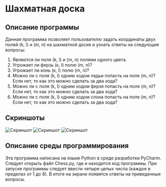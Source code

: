 # Шахматная доска
## Описание программы
Данная программа позволяет пользователю задать координаты двух полей (k, l) и (m, n) на шахматной доске и узнать ответы на следующие вопросы:
1. Являются ли поля (k, l) и (m, n) полями одного цвета.  
2. Угрожает ли ферзь (к, l) полю (m, n)?
3. Угрожает ли конь (к, l) полю (m, n)?
4. Можно ли с поля (k, l) одним ходом ладьи попасть на поле (m, n)? Если нет, то как это можно сделать за два хода?
5. Можно ли с поля (k, l) одним ходом ферзя попасть на поле (m, n)? Если нет, то как это можно сделать за два хода?
6. Можно ли с поля (k, l) одним ходом слона попасть на поле (m, n)? Если нет, то как это можно сделать за два хода?  
## Скриншоты
![Скриншот](https://github.com/ZinaidaPanyak/Hierarchy_Saaty/blob/main/one.png)
![Скриншот](https://github.com/ZinaidaPanyak/Hierarchy_Saaty/blob/main/two.png)
![Скриншот](https://github.com/ZinaidaPanyak/Hierarchy_Saaty/blob/main/three.png)
## Описание среды программирования
Эта программа написана на языке Python в среде разработки PyCharm. Следует открыть файл Chess.py, где и находится код программы. При запуске программы следует ввести четыре целых числа (каждое в пределах от 1 до 8). В итоге на экране появятся ответы на приведенные вопросы.
